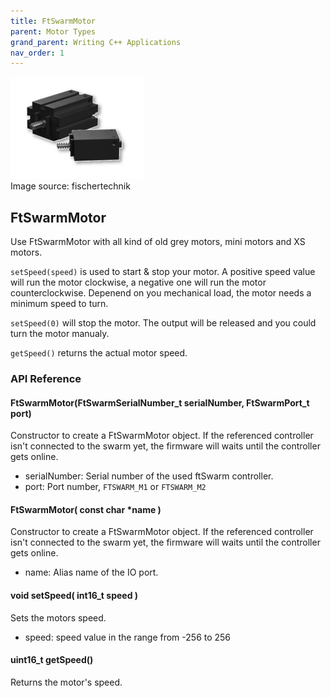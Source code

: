 ```yaml
---
title: FtSwarmMotor
parent: Motor Types
grand_parent: Writing C++ Applications
nav_order: 1
---
```

<div class="ftimgdetail"> <img src="/assets/img/motor/kombi.png"><div>Image source: fischertechnik</div></div>

## FtSwarmMotor

Use FtSwarmMotor with all kind of old grey motors, mini motors and XS motors.

`setSpeed(speed)` is used to start & stop your motor. A positive speed value will run the motor clockwise, a negative one will run the motor counterclockwise. 
Depenend on you mechanical load, the motor needs a minimum speed to turn. 

`setSpeed(0)` will stop the motor. The output will be released and you could turn the motor manualy. 

`getSpeed()` returns the actual motor speed.

### API Reference

#### FtSwarmMotor(FtSwarmSerialNumber_t serialNumber, FtSwarmPort_t port)

Constructor to create a FtSwarmMotor object. If the referenced controller isn't connected to the swarm yet, the firmware will waits until the controller gets online.

- serialNumber: Serial number of the used ftSwarm controller.
- port: Port number, `FTSWARM_M1` or `FTSWARM_M2`

#### FtSwarmMotor( const char *name )

Constructor to create a FtSwarmMotor object. If the referenced controller isn't connected to the swarm yet, the firmware will waits until the controller gets online.

- name: Alias name of the IO port.

#### void setSpeed( int16_t speed )

Sets the motors speed.

- speed: speed value in the range from -256 to 256

#### uint16_t getSpeed()

Returns the motor's speed.